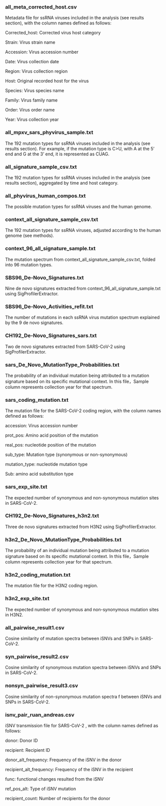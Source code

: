 ### all_meta_corrected_host.csv

Metadata file for ssRNA viruses included in the analysis (see results section), with the column names defined as follows:

Corrected_host: Corrected virus host category

Strain: Virus strain name

Accession: Virus accession number

Date: Virus collection date

Region: Virus collection region

Host: Original recorded host for the virus

Species: Virus species name

Family: Virus family name

Order: Virus order name

Year: Virus collection year

 

### all_mpxv_sars_phyvirus_sample.txt

The 192 mutation types for ssRNA viruses included in the analysis (see results section). For example, if the mutation type is C>U, with A at the 5’ end and G at the 3’ end, it is represented as CUAG.

 

### all_signature_sample_csv.txt

The 192 mutation types for ssRNA viruses included in the analysis (see results section), aggregated by time and host category.

 

### all_phyvirus_human_compos.txt

The possible mutation types for ssRNA viruses and the human genome. 

 

### context_all_signature_sample_csv.txt

The 192 mutation types for ssRNA viruses, adjusted according to the human genome (see methods).

 

### context_96_all_signature_sample.txt

The mutation spectrum from context_all_signature_sample_csv.txt, folded into 96 mutation types.

 

### SBS96_De-Novo_Signatures.txt

Nine de novo signatures extracted from context_96_all_signature_sample.txt using SigProfilerExtractor.

 

### SBS96_De-Novo_Activities_refit.txt

The number of mutations in each ssRNA virus mutation spectrum explained by the 9 de novo signatures.

 

### CH192_De-Novo_Signatures_sars.txt

Two de novo signatures extracted from SARS-CoV-2 using SigProfilerExtractor.

 

### sars_De_Novo_MutationType_Probabilities.txt

The probability of an individual mutation being attributed to a mutation signature based on its specific mutational context. In this file，Sample column represents collection year for that spectrum.

 

### sars_coding_mutation.txt

The mutation file for the SARS-CoV-2 coding region, with the column names defined as follows:

accession: Virus accession number

prot_pos: Amino acid position of the mutation

real_pos: nucleotide position of the mutation

sub_type: Mutation type (synonymous or non-synonymous)

mutation_type: nucleotide mutation type

Sub: amino acid substitution type

 

### sars_exp_site.txt

The expected number of synonymous and non-synonymous mutation sites in SARS-CoV-2.

 

### CH192_De-Novo_Signatures_h3n2.txt

Three de novo signatures extracted from H3N2 using SigProfilerExtractor.

 

### h3n2_De_Novo_MutationType_Probabilities.txt

The probability of an individual mutation being attributed to a mutation signature based on its specific mutational context. In this file，Sample column represents collection year for that spectrum.

 

### h3n2_coding_mutation.txt

The mutation file for the H3N2 coding region.

 

### h3n2_exp_site.txt

The expected number of synonymous and non-synonymous mutation sites in H3N2.

 

### all_pairwise_result1.csv

Cosine similarity of mutation spectra between iSNVs and SNPs in SARS-CoV-2.

 

### syn_pairwise_result2.csv

Cosine similarity of synonymous mutation spectra between iSNVs and SNPs in SARS-CoV-2.

 

### nonsyn_pairwise_result3.csv

Cosine similarity of non-synonymous mutation spectra f between iSNVs and SNPs in SARS-CoV-2.

 

### isnv_pair_ruan_andreas.csv

iSNV transmission file for SARS-CoV-2 , with the column names defined as follows:

donor: Donor ID

recipient: Recipient ID

donor_alt_frequency: Frequency of the iSNV in the donor

recipient_alt_frequency: Frequency of the iSNV in the recipient

func: functional changes resulted from the iSNV 

ref_pos_alt: Type of iSNV mutation

recipient_count: Number of recipients for the donor